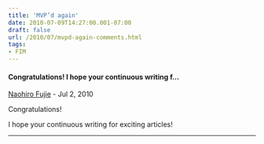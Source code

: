 ```yaml
---
title: 'MVP’d again'
date: 2010-07-09T14:27:00.001-07:00
draft: false
url: /2010/07/mvpd-again-comments.html
tags: 
- FIM
---
```


#### Congratulations! I hope your continuous writing f...
[Naohiro Fujie](https://www.blogger.com/profile/17688001430167255272 "noreply@blogger.com") - <time datetime="2010-07-13T08:01:26.808-07:00">Jul 2, 2010</time>

Congratulations!  
  
I hope your continuous writing for exciting articles!
<hr />
